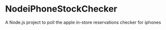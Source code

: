 # NodeiPhoneStockChecker
A Node.js project to poll the apple in-store reservations checker for iphones
